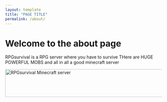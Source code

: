 ```yaml
---
layout: template
title: "PAGE TITLE"
permalink: /about/
---
```


# Welcome to the about page

RPGsurvival is a RPG server where you have to survive THere are HUGE POWERFUL MOBS and all in all a good minecraft server


<a href="https://minecraftservers.org/server/610861" target="_blank"><img src="https://status.minecraftservers.org/classic/610861.png" alt="RPGsurvival Minecraft server" width="540" height="90" /></a>
